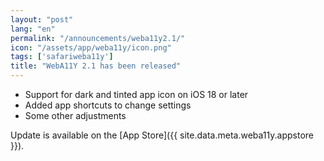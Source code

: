 ```yaml
---
layout: "post"
lang: "en"
permalink: "/announcements/weba11y2.1/"
icon: "/assets/app/weba11y/icon.png"
tags: ['safariweba11y']
title: "WebA11Y 2.1 has been released"
---
```


- Support for dark and tinted app icon on iOS 18 or later
- Added app shortcuts to change settings
- Some other adjustments

Update is available on the [App Store]({{ site.data.meta.weba11y.appstore }}).

